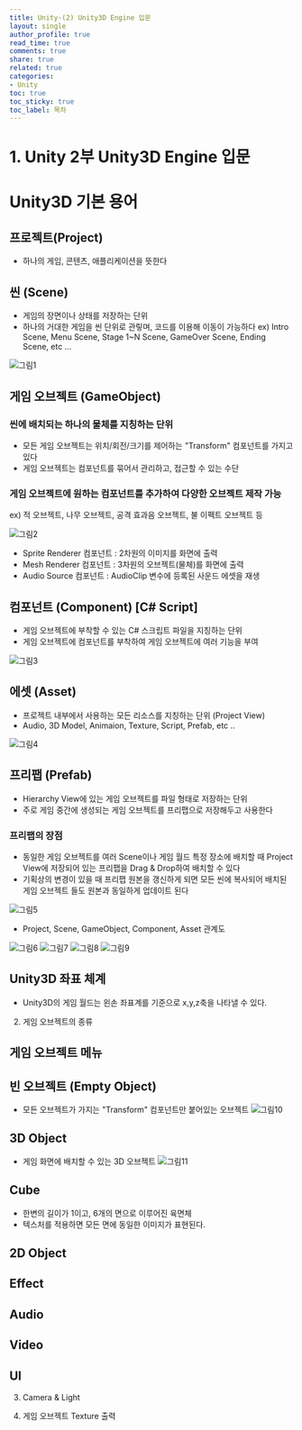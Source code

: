 ```yaml
---
title: Unity-(2) Unity3D Engine 입문
layout: single
author_profile: true
read_time: true
comments: true
share: true
related: true
categories:
- Unity
toc: true
toc_sticky: true
toc_label: 목차
---
```


# 1. Unity 2부 Unity3D Engine 입문

# Unity3D 기본 용어

## 프로젝트(Project)
- 하나의 게임, 콘텐츠, 애플리케이션을 뜻한다

## 씬 (Scene)
- 게임의 장면이나 상태를 저장하는 단위
- 하나의 거대한 게임을 씬 단위로 관맇며, 코드를 이용해 이동이 가능하다
ex) Intro Scene, Menu Scene, Stage 1~N Scene, GameOver Scene, Ending Scene, etc ...

![그림1](https://user-images.githubusercontent.com/37354978/121036299-9f5e5900-c7e9-11eb-9724-ff0fd0761424.png)

## 게임 오브젝트 (GameObject)
### 씬에 배치되는 하나의 물체를 지칭하는 단위
- 모든 게임 오브젝트는 위치/회전/크기를 제어하는 "Transform" 컴포넌트를 가지고 있다
- 게임 오브젝트는 컴포넌트를 묶어서 관리하고, 접근할 수 있는 수단

### 게임 오브젝트에 원하는 컴포넌트를 추가하여 다양한 오브젝트 제작 가능
ex) 적 오브젝트, 나무 오브젝트, 공격 효과음 오브젝트, 불 이펙트 오브젝트 등

![그림2](https://user-images.githubusercontent.com/37354978/121036460-bb61fa80-c7e9-11eb-9900-70e7e16e19c1.png)

- Sprite Renderer 컴포넌트 : 2차원의 이미지를 화면에 출력
- Mesh Renderer 컴포넌트 : 3차원의 오브젝트(물체)를 화면에 출력
- Audio Source 컴포넌트 : AudioClip 변수에 등록된 사운드 에셋을 재생

## 컴포넌트 (Component) [C# Script]
- 게임 오브젝트에 부착할 수 있는 C# 스크립트 파일을 지칭하는 단위
- 게임 오브젝트에 컴포넌트를 부착하여 게임 오브젝트에 여러 기능을 부여 

![그림3](https://user-images.githubusercontent.com/37354978/121276696-1ee34980-c90a-11eb-8f62-9a8866e1759f.png)

## 에셋 (Asset)
- 프로젝트 내부에서 사용하는 모든 리소스를 지칭하는 단위 (Project View)
- Audio, 3D Model, Animaion, Texture, Script, Prefab, etc ..

![그림4](https://user-images.githubusercontent.com/37354978/121276702-2145a380-c90a-11eb-919a-00c8c0a784ff.png)

## 프리팹 (Prefab)
- Hierarchy View에 있는 게임 오브젝트를 파일 형태로 저장하는 단위
- 주로 게임 중간에 생성되는 게임 오브젝트를 프리팹으로 저장해두고 사용한다
### 프리팹의 장점
- 동일한 게임 오브젝트를 여러 Scene이나 게임 월드 특정 장소에 배치할 때 Project View에 저장되어 있는 프리팹을 Drag & Drop하여 배치할 수 있다
- 기획상의 변경이 있을 때 프리팹 원본을 갱신하게 되면 모든 씬에 복사되어 배치된 게임 오브젝트 들도 원본과 동일하게 업데이트 된다

![그림5](https://user-images.githubusercontent.com/37354978/121276742-34f10a00-c90a-11eb-886e-0e660af42a6a.png)

- Project, Scene, GameObject, Component, Asset 관계도

![그림6](https://user-images.githubusercontent.com/37354978/121276747-37536400-c90a-11eb-9582-014ebb74a99b.png)
![그림7](https://user-images.githubusercontent.com/37354978/121276749-391d2780-c90a-11eb-8181-0c6f5f65e5b2.png)
![그림8](https://user-images.githubusercontent.com/37354978/121276752-3a4e5480-c90a-11eb-9dc3-fddc9d23f70d.png)
![그림9](https://user-images.githubusercontent.com/37354978/121276759-3d494500-c90a-11eb-89c1-7bf861b2cac8.png)

## Unity3D 좌표 체계
- Unity3D의 게임 월드는 왼손 좌표계를 기준으로 x,y,z축을 나타낼 수 있다.

2. 게임 오브젝트의 종류
## 게임 오브젝트 메뉴
## 빈 오브젝트 (Empty Object)
- 모든 오브젝트가 가지는  "Transform" 컴포넌트만 붙어있는 오브젝트
![그림10](https://user-images.githubusercontent.com/37354978/121276763-3fab9f00-c90a-11eb-80c6-233f636b92b4.png)

## 3D Object
- 게임 화면에 배치할 수 있는 3D 오브젝트
![그림11](https://user-images.githubusercontent.com/37354978/121276768-40dccc00-c90a-11eb-8140-2bda5d56e61a.png)

## Cube
- 한변의 길이가 1이고, 6개의 면으로 이루어진 육면체
- 텍스처를 적용하면 모든 면에 동일한 이미지가 표현된다.

## 2D Object

## Effect

## Audio

## Video

## UI

3. Camera & Light

4. 게임 오브젝트 Texture 출력